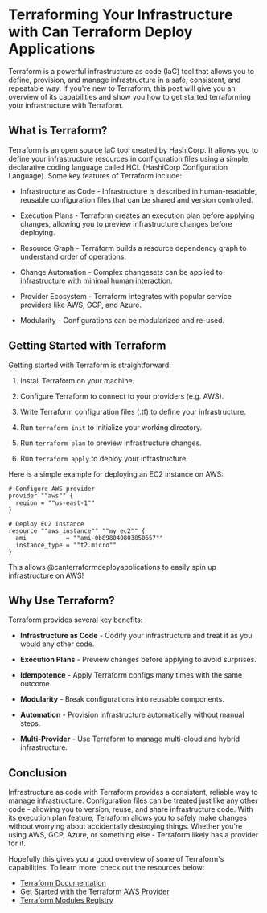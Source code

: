 # Terraforming Your Infrastructure with Can Terraform Deploy Applications

Terraform is a powerful infrastructure as code (IaC) tool that allows you to define, provision, and manage infrastructure in a safe, consistent, and repeatable way. If you're new to Terraform, this post will give you an overview of its capabilities and show you how to get started terraforming your infrastructure with Terraform.

## What is Terraform?

Terraform is an open source IaC tool created by HashiCorp. It allows you to define your infrastructure resources in configuration files using a simple, declarative coding language called HCL (HashiCorp Configuration Language). Some key features of Terraform include:

- Infrastructure as Code - Infrastructure is described in human-readable, reusable configuration files that can be shared and version controlled.

- Execution Plans - Terraform creates an execution plan before applying changes, allowing you to preview infrastructure changes before deploying.

- Resource Graph - Terraform builds a resource dependency graph to understand order of operations.

- Change Automation - Complex changesets can be applied to infrastructure with minimal human interaction.

- Provider Ecosystem - Terraform integrates with popular service providers like AWS, GCP, and Azure.

- Modularity - Configurations can be modularized and re-used.

## Getting Started with Terraform

Getting started with Terraform is straightforward:

1. Install Terraform on your machine.

2. Configure Terraform to connect to your providers (e.g. AWS).

3. Write Terraform configuration files (.tf) to define your infrastructure.

4. Run `terraform init` to initialize your working directory. 

5. Run `terraform plan` to preview infrastructure changes.

6. Run `terraform apply` to deploy your infrastructure.

Here is a simple example for deploying an EC2 instance on AWS:

```
# Configure AWS provider
provider ""aws"" {
  region = ""us-east-1""
}

# Deploy EC2 instance 
resource ""aws_instance"" ""my_ec2"" {
  ami           = ""ami-0b898040803850657"" 
  instance_type = ""t2.micro""
}
```

This allows @canterraformdeployapplications to easily spin up infrastructure on AWS!

## Why Use Terraform?

Terraform provides several key benefits:

- **Infrastructure as Code** - Codify your infrastructure and treat it as you would any other code.

- **Execution Plans** - Preview changes before applying to avoid surprises. 

- **Idempotence** - Apply Terraform configs many times with the same outcome.

- **Modularity** - Break configurations into reusable components. 

- **Automation** - Provision infrastructure automatically without manual steps.

- **Multi-Provider** - Use Terraform to manage multi-cloud and hybrid infrastructure.

## Conclusion

Infrastructure as code with Terraform provides a consistent, reliable way to manage infrastructure. Configuration files can be treated just like any other code - allowing you to version, reuse, and share infrastructure code. With its execution plan feature, Terraform allows you to safely make changes without worrying about accidentally destroying things. Whether you're using AWS, GCP, Azure, or something else - Terraform likely has a provider for it.

Hopefully this gives you a good overview of some of Terraform's capabilities. To learn more, check out the resources below:

- [Terraform Documentation](https://www.terraform.io/docs/index.html)
- [Get Started with the Terraform AWS Provider](https://learn.hashicorp.com/tutorials/terraform/aws-build)
- [Terraform Modules Registry](https://registry.terraform.io/)
